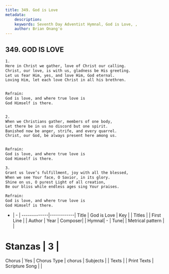 ```yaml
---
title: 349. God is Love
metadata:
    description: 
    keywords: Seventh Day Adventist Hymnal, God is Love, , 
    author: Brian Onang'o
---
```



## 349. GOD IS LOVE

```txt
1.
Here in Christ we gather, love of Christ our calling.
Christ, our love, is with us, gladness be His greeting.
Let us fear Him, yes, and love Him, God eternal.
Loving Him, let each love Christ in all his brethren.


Refrain:
God is love, and where true love is
God Himself is there.


2.
When we Christians gather, members of one body,
Let there be in us no discord but one spirit.
Banished now be anger, strife, and every quarrel.
Christ, our God, be always present here among us.


Refrain:
God is love, and where true love is
God Himself is there.

3.
Grant us love’s fulfillment, joy with all the blessed,
When we see Your face, O Savior, in its glory.
Shine on us, O purest Light of all creation,
Be our bliss while endless ages sing Your praises.

Refrain:
God is love, and where true love is
God Himself is there.

```

- |   -  |
-------------|------------|
Title | God is Love |
Key |  |
Titles |  |
First Line |  |
Author | 
Year | 
Composer|  |
Hymnal|  - |
Tune|  |
Metrical pattern | |
# Stanzas | 3 |
Chorus | Yes |
Chorus Type | chorus |
Subjects |  |
Texts |  |
Print Texts | 
Scripture Song |  |
  
